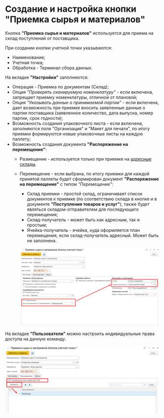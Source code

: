 # Создание и настройка кнопки "Приемка сырья и материалов"

Кнопка **"Приемка сырья и материалов"** используется для приема на склад поступлений от поставщика.

При создании кнопки учетной точки указываются:

- Наименование;
- Учетная точка;
- Обработка - Терминал сбора данных.

На вкладке **"Настройки"** заполняются:

- Операция - Приемка по документам (Склад);
- Опция *"Проверять сканируемую номенклатуру"* - если включена, запрещает приемку номенклатуры, отличной от плановой;
- Опция *"Указывать данные о принимаемой партии"* - если включена, дает возможность при приемке вносить заявленные данные о партии поставщика (заявленное количество, дата выпуска, номер партии, срок годности);
- Возможность создания упаковочного листа - если  включена, заполняются поля "Организация" и "Макет для печати", по итогу приемки формируются новые упаковочные листы на каждую паллету;
- Возможность создания документа **"Распоряжение на перемещение"**:
    - Размещение - используется только при приемке на [адресные склады](../../AddressWarehouse/PriemkaMaterials/SettingsKUT.md).
    - Перемещение - если выбрана, по итогу приемки для каждой принятой паллеты будет сформирован документ **"Распоряжение на перемещение"** с типом *"Перемещение"*:
        - Склад приемки - простой склад, ограничивает список документов к приемке (по соответствию склада в кнопке и в документе **"Поступления товаров и услуг"**), также будет являться складом-отправителем для последующего перемещения;
        - Склад-получатель - может быть как адресным, так и простым;
        - Ячейка-получатель - ячейка, куда оформляется план перемещения, если склад-получатель адресный. Может быть не заполнена.

        ![](PriemkaTSD.assets/image.png)

На вкладке **"Пользователи"** можно настроить индивидуальные права доступа на данную команду.

![](PriemkaTSD.assets/image-1.png)